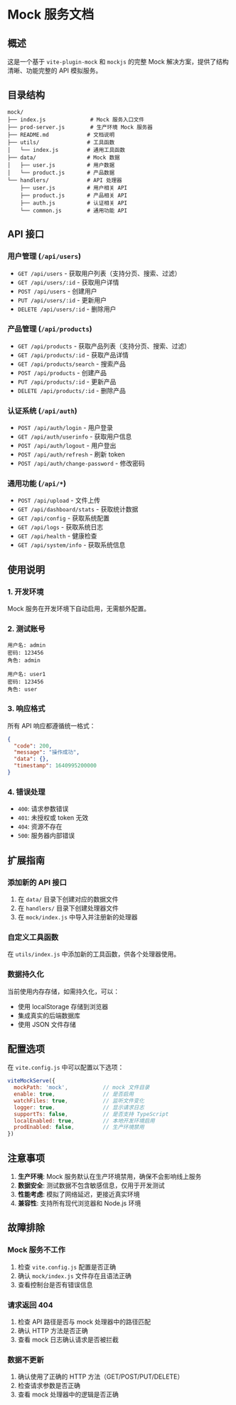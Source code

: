 # Mock 服务文档

## 概述

这是一个基于 `vite-plugin-mock` 和 `mockjs` 的完整 Mock 解决方案，提供了结构清晰、功能完整的 API 模拟服务。

## 目录结构

```
mock/
├── index.js              # Mock 服务入口文件
├── prod-server.js        # 生产环境 Mock 服务器
├── README.md            # 文档说明
├── utils/               # 工具函数
│   └── index.js         # 通用工具函数
├── data/                # Mock 数据
│   ├── user.js          # 用户数据
│   └── product.js       # 产品数据
└── handlers/            # API 处理器
    ├── user.js          # 用户相关 API
    ├── product.js       # 产品相关 API
    ├── auth.js          # 认证相关 API
    └── common.js        # 通用功能 API
```

## API 接口

### 用户管理 (`/api/users`)
- `GET /api/users` - 获取用户列表（支持分页、搜索、过滤）
- `GET /api/users/:id` - 获取用户详情
- `POST /api/users` - 创建用户
- `PUT /api/users/:id` - 更新用户
- `DELETE /api/users/:id` - 删除用户

### 产品管理 (`/api/products`)
- `GET /api/products` - 获取产品列表（支持分页、搜索、过滤）
- `GET /api/products/:id` - 获取产品详情
- `GET /api/products/search` - 搜索产品
- `POST /api/products` - 创建产品
- `PUT /api/products/:id` - 更新产品
- `DELETE /api/products/:id` - 删除产品

### 认证系统 (`/api/auth`)
- `POST /api/auth/login` - 用户登录
- `GET /api/auth/userinfo` - 获取用户信息
- `POST /api/auth/logout` - 用户登出
- `POST /api/auth/refresh` - 刷新 token
- `POST /api/auth/change-password` - 修改密码

### 通用功能 (`/api/*`)
- `POST /api/upload` - 文件上传
- `GET /api/dashboard/stats` - 获取统计数据
- `GET /api/config` - 获取系统配置
- `GET /api/logs` - 获取系统日志
- `GET /api/health` - 健康检查
- `GET /api/system/info` - 获取系统信息

## 使用说明

### 1. 开发环境
Mock 服务在开发环境下自动启用，无需额外配置。

### 2. 测试账号
```
用户名: admin
密码: 123456
角色: admin

用户名: user1
密码: 123456
角色: user
```

### 3. 响应格式
所有 API 响应都遵循统一格式：

```json
{
  "code": 200,
  "message": "操作成功",
  "data": {},
  "timestamp": 1640995200000
}
```

### 4. 错误处理
- `400`: 请求参数错误
- `401`: 未授权或 token 无效
- `404`: 资源不存在
- `500`: 服务器内部错误

## 扩展指南

### 添加新的 API 接口

1. 在 `data/` 目录下创建对应的数据文件
2. 在 `handlers/` 目录下创建处理器文件
3. 在 `mock/index.js` 中导入并注册新的处理器

### 自定义工具函数

在 `utils/index.js` 中添加新的工具函数，供各个处理器使用。

### 数据持久化

当前使用内存存储，如需持久化，可以：
- 使用 localStorage 存储到浏览器
- 集成真实的后端数据库
- 使用 JSON 文件存储

## 配置选项

在 `vite.config.js` 中可以配置以下选项：

```javascript
viteMockServe({
  mockPath: 'mock',           // mock 文件目录
  enable: true,               // 是否启用
  watchFiles: true,           // 监听文件变化
  logger: true,               // 显示请求日志
  supportTs: false,           // 是否支持 TypeScript
  localEnabled: true,         // 本地开发环境启用
  prodEnabled: false,         // 生产环境禁用
})
```

## 注意事项

1. **生产环境**: Mock 服务默认在生产环境禁用，确保不会影响线上服务
2. **数据安全**: 测试数据不包含敏感信息，仅用于开发测试
3. **性能考虑**: 模拟了网络延迟，更接近真实环境
4. **兼容性**: 支持所有现代浏览器和 Node.js 环境

## 故障排除

### Mock 服务不工作
1. 检查 `vite.config.js` 配置是否正确
2. 确认 `mock/index.js` 文件存在且语法正确
3. 查看控制台是否有错误信息

### 请求返回 404
1. 检查 API 路径是否与 mock 处理器中的路径匹配
2. 确认 HTTP 方法是否正确
3. 查看 mock 日志确认请求是否被拦截

### 数据不更新
1. 确认使用了正确的 HTTP 方法（GET/POST/PUT/DELETE）
2. 检查请求参数是否正确
3. 查看 mock 处理器中的逻辑是否正确
